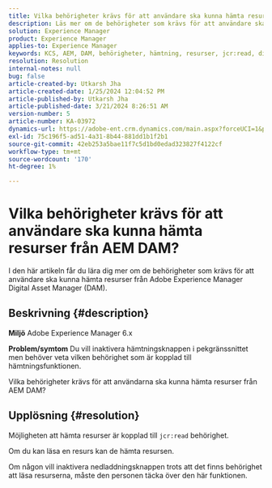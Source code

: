 ```yaml
---
title: Vilka behörigheter krävs för att användare ska kunna hämta resurser från AEM DAM?
description: Läs mer om de behörigheter som krävs för att användare ska kunna hämta resurser från Adobe Experience Manager DAM.
solution: Experience Manager
product: Experience Manager
applies-to: Experience Manager
keywords: KCS, AEM, DAM, behörigheter, hämtning, resurser, jcr:read, digitalt resurshanteringssystem
resolution: Resolution
internal-notes: null
bug: false
article-created-by: Utkarsh Jha
article-created-date: 1/25/2024 12:04:52 PM
article-published-by: Utkarsh Jha
article-published-date: 3/21/2024 8:26:51 AM
version-number: 5
article-number: KA-03972
dynamics-url: https://adobe-ent.crm.dynamics.com/main.aspx?forceUCI=1&pagetype=entityrecord&etn=knowledgearticle&id=ecedb8ef-79bb-ee11-a569-6045bd0065b6
exl-id: 75c196f5-ad51-4a31-8b44-881dd1b1f2b1
source-git-commit: 42eb253a5bae11f7c5d1bd0edad323827f4122cf
workflow-type: tm+mt
source-wordcount: '170'
ht-degree: 1%

---
```


# Vilka behörigheter krävs för att användare ska kunna hämta resurser från AEM DAM?


I den här artikeln får du lära dig mer om de behörigheter som krävs för att användare ska kunna hämta resurser från Adobe Experience Manager Digital Asset Manager (DAM).

## Beskrivning {#description}


<b>Miljö</b>
Adobe Experience Manager 6.x

<b>Problem/symtom</b>
Du vill inaktivera hämtningsknappen i pekgränssnittet men behöver veta vilken behörighet som är kopplad till hämtningsfunktionen.

Vilka behörigheter krävs för att användarna ska kunna hämta resurser från AEM DAM?


## Upplösning {#resolution}


Möjligheten att hämta resurser är kopplad till `jcr:read` behörighet.

Om du kan läsa en resurs kan de hämta resursen.

Om någon vill inaktivera nedladdningsknappen trots att det finns behörighet att läsa resurserna, måste den personen täcka över den här funktionen.
